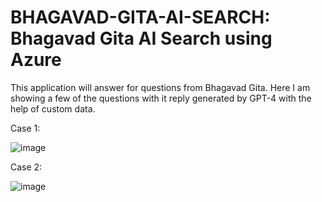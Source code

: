 # BHAGAVAD-GITA-AI-SEARCH: Bhagavad Gita AI Search using Azure

This application will answer for questions from Bhagavad Gita. Here I am showing a few of the questions with it reply generated by GPT-4 with the help of custom data.

Case 1: 

![image](https://github.com/bhgtankita/BHAGAVAD-GITA-AI-SEARCH/assets/38418279/de632139-c506-4ffd-9113-d414651bf1ff)

Case 2: 

![image](https://github.com/bhgtankita/BHAGAVAD-GITA-AI-SEARCH/assets/38418279/8fd84ec6-c625-4cdf-ba6d-a754e53066f7)
